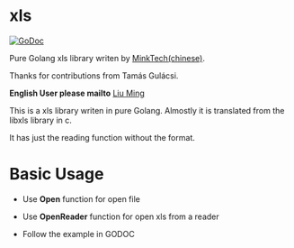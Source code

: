 # xls

[![GoDoc](https://godoc.org/github.com/extrame/xls?status.svg)](https://godoc.org/github.com/extrame/xls)

Pure Golang xls library writen by [MinkTech(chinese)](http://www.mink-tech.com). 

Thanks for contributions from Tamás Gulácsi. 

**English User please mailto** [Liu Ming](mailto:liuming@mink-tech.com)

This is a xls library writen in pure Golang. Almostly it is translated from the libxls library in c.

It has just the reading function without the format.

# Basic Usage

* Use **Open** function for open file
* Use **OpenReader** function for open xls from a reader

* Follow the example in GODOC

